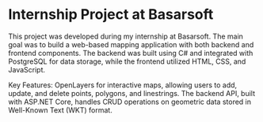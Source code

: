 # Internship Project at Basarsoft
This project was developed during my internship at Basarsoft. The main goal was to build a web-based mapping application with both backend and frontend components. The backend was built using C# and integrated with PostgreSQL for data storage, while the frontend utilized HTML, CSS, and JavaScript.

Key Features:
OpenLayers for interactive maps, allowing users to add, update, and delete points, polygons, and linestrings.
The backend API, built with ASP.NET Core, handles CRUD operations on geometric data stored in Well-Known Text (WKT) format.
